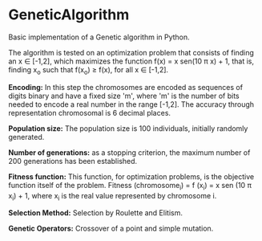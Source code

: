 # GeneticAlgorithm

Basic implementation of a Genetic algorithm in Python.

The algorithm is tested on an optimization problem that consists of finding an x &isin; [-1,2], which maximizes the
function f(x) = x sen(10  &pi; x) + 1, that is, finding x<sub>o</sub> such that f(x<sub>o</sub>) &geq; f(x), for all x &isin; [-1,2].

<b>Encoding:</b> In this step the chromosomes are encoded as sequences of digits
binary and have a fixed size 'm', where 'm' is the number of bits needed to
encode a real number in the range [-1,2]. The accuracy through representation
chromosomal is 6 decimal places.

<b>Population size:</b> The population size is 100 individuals, initially
randomly generated.

<b>Number of generations:</b> as a stopping criterion,
the maximum number of 200 generations has been established.

<b>Fitness function:</b> This function, for optimization problems, is the objective function itself
of the problem. Fitness (chromosome<sub>i</sub>) = f (x<sub>i</sub>) = x sen (10 &pi; x<sub>i</sub>) + 1, where x<sub>i</sub> is the real value
represented by chromosome i.

<b>Selection Method:</b> Selection by Roulette and Elitism.

<b>Genetic Operators:</b> Crossover of a point and simple mutation.
